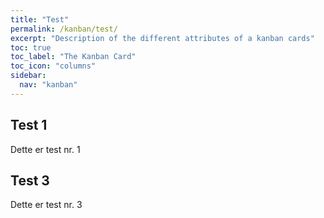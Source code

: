 ```yaml
---
title: "Test"
permalink: /kanban/test/
excerpt: "Description of the different attributes of a kanban cards"
toc: true
toc_label: "The Kanban Card"
toc_icon: "columns"
sidebar:
  nav: "kanban"
---
```


## Test 1
Dette er test nr. 1

## Test 3
Dette er test nr. 3
